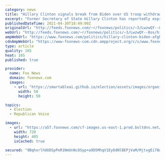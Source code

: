 ```yaml
---
category: news
title: "Hillary Clinton signals break from Biden over US troop withdrawal from Afghanistan: report"
excerpt: "Former Secretary of State Hillary Clinton has reportedly expressed concerns over President Biden’s plan to withdraw U.S. troops from Afghanistan by Sept. 11. "
publishedDateTime: 2021-04-30T18:49:00Z
originalUrl: "http://feeds.foxnews.com/~r/foxnews/politics/~3/LwzwQY--8os/hillary-clinton-biden-afghan-troop-withdrawal"
webUrl: "http://feeds.foxnews.com/~r/foxnews/politics/~3/LwzwQY--8os/hillary-clinton-biden-afghan-troop-withdrawal"
ampWebUrl: "https://www.foxnews.com/politics/hillary-clinton-biden-afghan-troop-withdrawal.amp"
cdnAmpWebUrl: "https://www-foxnews-com.cdn.ampproject.org/c/s/www.foxnews.com/politics/hillary-clinton-biden-afghan-troop-withdrawal.amp"
type: article
quality: 165
heat: 165
published: true

provider:
  name: Fox News
  domain: foxnews.com
  images:
    - url: "https://smartableai.github.io/election/assets/images/organizations/foxnews.com-50x50.jpg"
      width: 50
      height: 50

topics:
  - Election
  - Republican Voice

images:
  - url: "https://a57.foxnews.com/cf-images.us-east-1.prod.boltdns.net/v1/static/694940094001/a5069a4f-7bc9-458b-b0ab-003b5ce6841a/52740765-1d54-48a5-915c-be1921e0d2cf/1280x720/match/720/405/image.jpg?ve=1&tl=1"
    width: 720
    height: 405
    isCached: true

secured: "9BqhorlhUUDSpPeR1NmUnNcOSyp+a9D5MhqV1Ey8dNlBEPjVaM/MjtxgEi78w0ia8NVR7ijDJTVS87mYAANddoLwNWTDp9FxsDJLpls29bBBvMYoVn8KELUPU83SihkeHYiiUh+juSbEostpEZUzIDVmTbFIjZJeq2EPSfHJ3CoXM5YWmnM0OY9lP7Pguqm4PCG9LBxhQnYnjTU0z50rfv7NYzqWlv7PWeZT3smhIDu3cISxXxYxGIBaT5VKMoZkKjTVBhxq/n1FQQ/8XBvz2ri4q30ZOcekrbSiVX1frHOht8JH6RhdMjbNNG7QZTg8+w1zuMgAcscqiL8+/JlUSGLZqYQRmG1w2bJWrjG9iXo=;9/R5qyYZVqif4HEx3q4cRA=="
---
```


